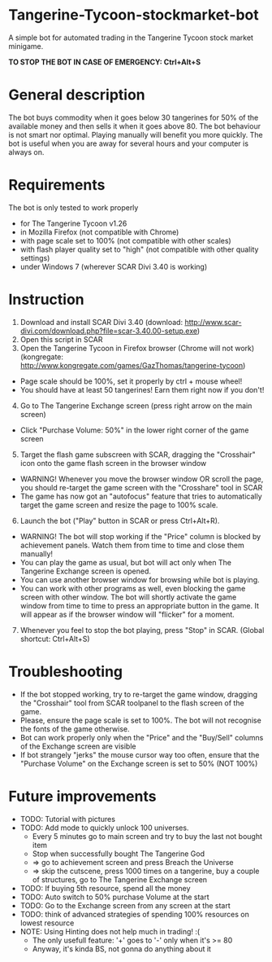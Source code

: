 # Tangerine-Tycoon-stockmarket-bot
A simple bot for automated trading in the Tangerine Tycoon stock market minigame.


**TO STOP THE BOT IN CASE OF EMERGENCY: Ctrl+Alt+S** 


General description
===============================
The bot buys commodity when it goes below 30 tangerines for 50%
of the available money and then sells it when it goes above 80. 
The bot behaviour is not smart nor optimal. Playing manually will benefit you
more quickly. The bot is useful when you are away for several hours and your
computer is always on.

Requirements
===============================
The bot is only tested to work properly 
- for The Tangerine Tycoon v1.26 
- in Mozilla Firefox (not compatible with Chrome) 
- with page scale set to 100% (not compatible with other scales)
- with flash player quality set to "high" (not compatible with other quality settings)
- under Windows 7 (wherever SCAR Divi 3.40 is working) 

Instruction
===============================
1. Download and install SCAR Divi 3.40 
   (download: http://www.scar-divi.com/download.php?file=scar-3.40.00-setup.exe)
2. Open this script in SCAR
3. Open the Tangerine Tycoon in Firefox browser (Chrome will not work) (kongregate: http://www.kongregate.com/games/GazThomas/tangerine-tycoon)
  - Page scale should be 100%, set it properly by ctrl + mouse wheel!
  - You should have at least 50 tangerines! Earn them right now if you don't!
4. Go to The Tangerine Exchange screen (press right arrow on the main screen)
  - Click "Purchase Volume: 50%" in the lower right corner of the game screen
5. Target the flash game subscreen with SCAR, dragging the "Crosshair" icon onto the game flash screen in the browser window
  - WARNING! Whenever you move the browser window OR scroll the page, you should re-target the game screen with the "Crosshare" tool in SCAR
  - The game has now got an "autofocus" feature that tries to automatically target the game screen and resize the page to 100% scale.
6. Launch the bot ("Play" button in SCAR or press Ctrl+Alt+R). 
  - WARNING! The bot will stop working if the "Price" column is blocked by achievement panels. Watch them from time to time and close them manually!
  - You can play the game as usual, but bot will act only when The Tangerine Exchange screen is opened.
  - You can use another browser window for browsing while bot is playing. 
  - You can work with other programs as well, even blocking the game screen with other window. The bot will shortly activate the game window from time to time to press an appropriate button in the game. It will appear as if the browser window will "flicker" for a moment.
7. Whenever you feel to stop the bot playing, press "Stop" in SCAR. (Global shortcut: Ctrl+Alt+S)

Troubleshooting
===============================
- If the bot stopped working, try to re-target the game window, dragging the "Crosshair" tool from SCAR toolpanel to the flash screen of the game.
- Please, ensure the page scale is set to 100%. The bot will not recognise the fonts of the game otherwise.
- Bot can work properly only when the "Price" and the "Buy/Sell" columns of the Exchange screen are visible
- If bot strangely "jerks" the mouse cursor way too often, ensure that the "Purchase Volume" on the Exchange screen is set to 50% (NOT 100%)  


Future improvements
===============================
- TODO: Tutorial with pictures
- TODO: Add mode to quickly unlock 100 universes. 
  - Every 5 minutes go to main screen and try to buy the last not bought item
  - Stop when successfully bought The Tangerine God 
  - => go to achievement screen and press Breach the Universe
  - => skip the cutscene, press 1000 times on a tangerine, buy a couple of structures, go to The Tangerine Exchange screen
- TODO: If buying 5th resource, spend all the money
- TODO: Auto switch to 50% purchase Volume at the start
- TODO: Go to the Exchange screen from any screen at the start
- TODO: think of advanced strategies of spending 100% resources on lowest resource
- NOTE: Using Hinting does not help much in trading! :(
  - The only usefull feature: '+' goes to '-' only when it's >= 80
  - Anyway, it's kinda BS, not gonna do anything about it

